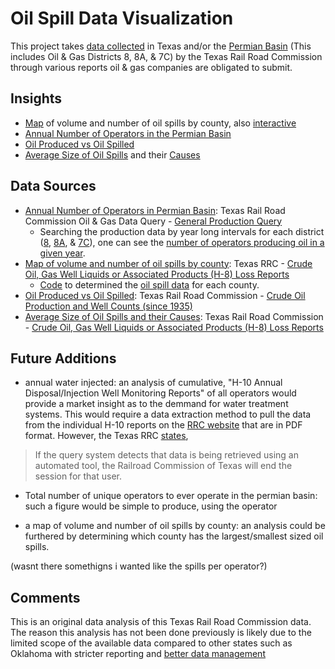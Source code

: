 # Oil Spill Data Visualization

This project takes [data collected](http://www.rrc.state.tx.us/about-us/resource-center/research/online-research-queries/) in Texas and/or the [Permian Basin](https://upload.wikimedia.org/wikipedia/en/4/4e/Active_wells_on_the_Permian_Basin.jpg) (This includes Oil & Gas Districts 8, 8A, & 7C) by the Texas Rail Road Commission through various reports oil & gas companies are obligated to submit. 


## Insights
- [Map](presentable/oil_spill_net_loss_2009_2018.png) of volume and number of oil spills by county, also [interactive](https://plot.ly/~chessybo/12/oil-spills-from-12116-51418/)
- [Annual Number of Operators in the Permian Basin](<presentable/Number of Operators Annually in the Permian Basin.png>) 
- [Oil Produced vs Oil Spilled](presentable/Oil_Produced_vs_Oil_Spilled.png)
- [Average Size of Oil Spills](presentable/oil_spills.png) and their [Causes](presentable/oil_spill_causes.png)


## Data Sources
- [Annual Number of Operators in Permian Basin](<production data/anuual_Operators_by_District.xlsx>): Texas Rail Road Commission Oil & Gas Data Query - [General Production Query](http://webapps2.rrc.texas.gov/EWA/productionQueryAction.do) 
  - Searching the production data by year long intervals for each district  ([8](https://github.com/chessybo/Oil-Spill-Data-Visualization/tree/master/production%20data/District%208), [8A](https://github.com/chessybo/Oil-Spill-Data-Visualization/tree/master/production%20data/District%208A), & [7C](https://github.com/chessybo/Oil-Spill-Data-Visualization/tree/master/production%20data/District%207C)), one can see the [number of operators producing oil in a given year](<production data/anuual_Operators_by_District.xlsx>).
- [Map of volume and number of oil spills by county](plot_rrc_data.py): Texas RRC - [Crude Oil, Gas Well Liquids or Associated Products (H-8) Loss Reports](http://www.rrc.state.tx.us/oil-gas/compliance-enforcement/h-8/)
  -	[Code](<Oil Spill Data - Crude Oil, Gas Well Liquids or Associated Products (H-8)/oil_spill_per_county_calculations.py>) to determined the [oil spill data](<Oil Spill Data - Crude Oil, Gas Well Liquids or Associated Products (H-8)/oil_spill_per_county.csv>) for each county.
- [Oil Produced vs Oil Spilled](oil_produced_and_oil_spilled.py): Texas Rail Road Commission - [Crude Oil Production and Well Counts (since 1935)](http://www.rrc.state.tx.us/oil-gas/research-and-statistics/production-data/historical-production-data/crude-oil-production-and-well-counts-since-1935/)
- [Average Size of Oil Spills and their Causes](<Oil Spill Data - Crude Oil, Gas Well Liquids or Associated Products (H-8)/oilspill_data_analysis.xlsx>): Texas Rail Road Commission - [Crude Oil, Gas Well Liquids or Associated Products (H-8) Loss Reports](http://www.rrc.state.tx.us/oil-gas/compliance-enforcement/h-8/)


## Future Additions
- annual water injected: an analysis of cumulative, "H-10 Annual Disposal/Injection Well Monitoring Reports" of all operators would provide a market insight as to the demmand for water treatment systems. This would require a data extraction method to pull the data from the individual H-10 reports on the [RRC website](http://webapps.rrc.state.tx.us/H10/h10PublicMain.do) that are in PDF format. However, the Texas RRC [states](http://www.rrc.state.tx.us/about-us/resource-center/research/online-research-queries/), 
> If the query system detects that data is being retrieved using an automated tool, the Railroad Commission of Texas will end the session for that user.

- Total number of unique operators to ever operate in the permian basin: such a figure would be simple to produce, using the operator


- a map of volume and number of oil spills by county: an analysis could be furthered by determining which county has the largest/smallest sized oil spills.

(wasnt there somethigns i wanted like the spills per operator?)

## Comments
This is an original data analysis of this Texas Rail Road Commission data. The reason this analysis has not been done previously is likely due to the limited scope of the available data compared to other states such as Oklahoma with stricter reporting and [better data management](http://www.occeweb.com/og/ogdatafiles2.htm)
